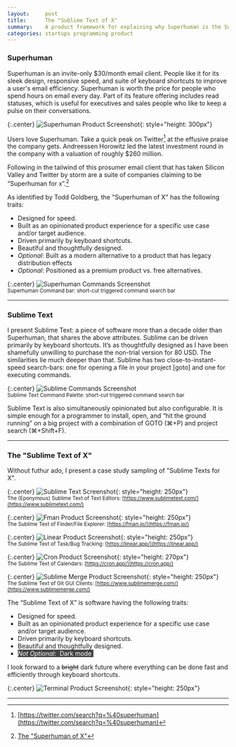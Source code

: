 ```yaml
---
layout:     post
title:      The "Sublime Text of X"
summary:    A product framework for explaining why Superhuman is the Sublime Text for Email.
categories: startups programming product
---
```

<!-- date:       2021-02-01 -->
<!-- Why does the date cause the post to not render? -->

### Superhuman

Superhuman is an invite-only $30/month email client. People like it for its sleek design, responsive speed, and suite of keyboard shortcuts to improve a user's email efficiency. Superhuman is worth the price for people who spend hours on email every day. Part of its feature offering includes read statuses, which is useful for executives and sales people who like to keep a pulse on their conversations.


{:.center}
![Superhuman Product Screenshot](/images/2021-01-02-the-sublime-text-editor-of-x/superhuman.png){: style="height: 300px"}

Users love Superhuman. Take a quick peak on Twitter[^twitter] at the effusive praise the company gets. Andreessen Horowitz led the latest investment round in the company with a valuation of roughly $260 million.

Following in the tailwind of this prosumer email client that has taken Silicon Valley and Twitter by storm are a suite of companies claiming to be “Superhuman for x”.[^superhumanofx]

As identified by Todd Goldberg, the "Superhuman of X" has the following traits:
- Designed for speed.
- Built as an opinionated product experience for a specific use case and/or target audience.
- Driven primarily by keyboard shortcuts.
- Beautiful and thoughtfully designed.
- *Optional*: Built as a modern alternative to a product that has legacy distribution effects
- *Optional*: Positioned as a premium product vs. free alternatives.


{:.center}
![Superhuman Commands Screenshot](/images/2021-01-02-the-sublime-text-editor-of-x/commands_superhuman.png)<br/>
<small>
  Superhuman Command bar: short-cut triggered command search bar
</small>

-----

### Sublime Text

I present Sublime Text: a piece of software more than a decade older than Superhuman, that shares the above attributes. Sublime can be driven primarily by keyboard shortcuts. It’s as thoughtfully designed as I have been shamefully unwilling to purchase the non-trial version for 80 USD. The similarities lie much deeper than that. Sublime has two close-to-instant-speed search-bars: one for opening a file in your project [goto] and one for executing commands.


{:.center}
![Sublime Commands Screenshot](/images/2021-01-02-the-sublime-text-editor-of-x/commands_sublime.png)<br/>
<small>
  Sublime Text Command Palette: short-cut triggered command search bar
</small><br/>

Sublime Text is also simultaneously opinionated but also configurable. It is simple enough for a programmer to install, open, and “hit the ground running” on a big project with a combination of GOTO (⌘+P) and project search (⌘+Shift+F).

-----

### The "Sublime Text of X"

Without futhur ado, I present a case study sampling of "Sublime Texts for X".

{:.center}
![Sublime Text Screenshot](/images/2021-01-02-the-sublime-text-editor-of-x/sublime.png){: style="height: 250px"}<br/>
<small>The (Eponymous) Sublime Text of Text Editors: [https://www.sublimetext.com/](https://www.sublimetext.com/)
</small>

{:.center}
![Fman Product Screenshot](/images/2021-01-02-the-sublime-text-editor-of-x/fman.png){: style="height: 250px"}<br/>
<small>The Sublime Text of Finder/File Explorer: [https://fman.io/](https://fman.io/)
</small>

{:.center}
![Linear Product Screenshot](/images/2021-01-02-the-sublime-text-editor-of-x/linear.png){: style="height: 250px"}<br/>
<small>The Sublime Text of Task/Bug Tracking: [https://linear.app/](https://linear.app/)
</small>

{:.center}
![Cron Product Screenshot](/images/2021-01-02-the-sublime-text-editor-of-x/cron.png){: style="height: 270px"}<br/>
<small>The Sublime Text of Calendars: [https://cron.app/](https://cron.app/)
</small>


{:.center}
![Sublime Merge Product Screenshot](/images/2021-01-02-the-sublime-text-editor-of-x/merge.png){: style="height: 250px"}<br/>
<small>The Sublime Text of Git GUI Clients: [https://www.sublimemerge.com/](https://www.sublimemerge.com/)
</small>


The “Sublime Text of X” is software having the following traits:
- Designed for speed.
- Built as an opinionated product experience for a specific use case and/or target audience.
- Driven primarily by keyboard shortcuts.
- Beautiful and thoughtfully designed.
- <span style="background-color: #444; color: #FFF">*Not Optional*: &nbsp;Dark mode&nbsp;</span>

I look forward to a ~~bright~~ dark future where everything can be done fast and efficiently through keyboard shortcuts.

{:.center}
![Terminal Product Screenshot](/images/2021-01-02-the-sublime-text-editor-of-x/terminal.png){: style="height: 250px"}<br/>

-----

[^twitter]: [https://twitter.com/search?q=%40superhuman](https://twitter.com/search?q=%40superhuman)
[^superhumanofx]:[The "Superhuman of X"](https://toddgoldberg.com/posts/superhuman-of-x-startups.html)
